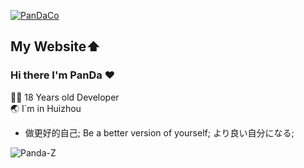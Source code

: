 [![PanDaCo](https://github.com/user-attachments/assets/26151098-d164-4a3f-8646-88440accaaf5)](https://c.pandaclog.xyz)

## My Website⬆️
### Hi there I'm PanDa ❤️

 👨‍💻 18 Years old Developer                            
 :earth_asia: I`m in Huizhou
- 做更好的自己; Be a better version of yourself; より良い自分になる; 
<img align='left' src="https://github-readme-stats.vercel.app/api?username=Panda-Z&show_icons=true&theme=gotham" alt="Panda-Z" />
